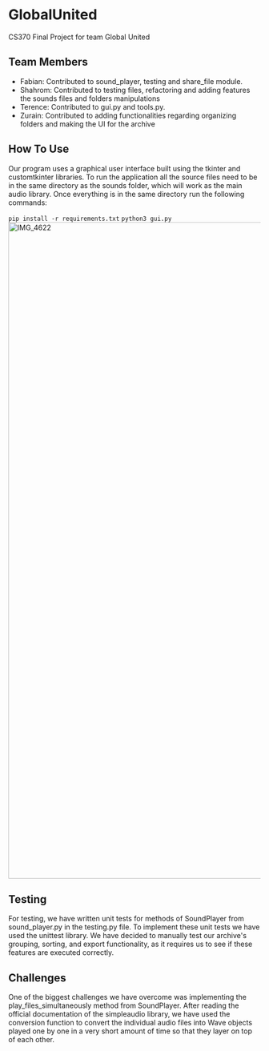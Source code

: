 # GlobalUnited
CS370 Final Project for team Global United
## Team Members
- Fabian: Contributed to sound_player, testing and share_file module.
- Shahrom: Contributed to testing files, refactoring and adding features the sounds files and folders manipulations
- Terence: Contributed to gui.py and tools.py.
- Zurain: Contributed to adding functionalities regarding organizing folders and making the UI for the archive

## How To Use
Our program uses a graphical user interface built using the tkinter and customtkinter libraries. To run the application all the source files need to be in the same directory as the sounds folder, which will work as the main audio library. Once everything is in the same directory run the following commands: 

``
pip install -r requirements.txt
``
``
python3 gui.py
``
<img width="1312" alt="IMG_4622" src="https://github.com/WhitmanCS370/GlobalUnited/assets/128567935/26e309ce-73c6-4dbc-bd6b-6d89275c15e3">




## Testing
For testing, we have written unit tests for methods of SoundPlayer from sound_player.py in the testing.py file. To implement these unit tests we have used the unittest library. We have decided to manually test our archive's grouping, sorting, and export functionality, as it requires us to see if these features are executed correctly.

## Challenges
One of the biggest challenges we have overcome was implementing the play_files_simultaneously method from SoundPlayer. After reading the official documentation of the simpleaudio library, we have used the conversion function to convert the individual audio files into Wave objects played one by one in a very short amount of time so that they layer on top of each other.

